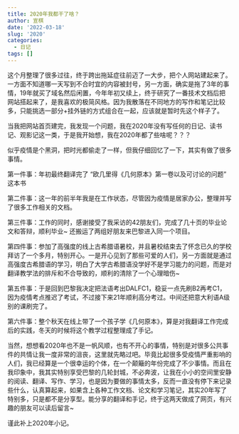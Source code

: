 ```yaml
---
title: 2020年我都干了啥？
author: 宣棋
date: '2022-03-18'
slug: '2020'
categories:
  - 日记
tags: []
---
```


这个月整理了很多过往，终于跨出拖延症往前迈了一大步，把个人网站建起来了。一方面不知道哪一天写到不合时宜的内容被封号，另一方面，确实是拖了3年的事情，19年就买了域名然后闲置，今年年初又续上，终于研究了一番技术文档后把网站搭起来了，是我喜欢的极简风格。因为我散落在不同地方的写作和笔记比较多，只能挑选一部分+挂外链的方式组合在一起，应该就是暂时先这个样子了。

当我把网站首页建完，我发现一个问题，我在2020年没有写任何的日记、读书记、观影记这一类，于是我开始想，我在2020年都了些啥呢？？？

似乎疫情是个黑洞，把时光都偷走了一样，但我仔细回忆了一下，其实有做了很多事情。

第一件事：年初最终翻译完了 “欧几里得《几何原本》第一卷以及可讨论的问题” 这本书

第二件事：这一年的前半年我是在工作状态，尽管因为疫情是居家办公，整理并写了很多工作相关的文档。

第三件事：工作的同时，感谢接受了我采访的42朋友们，完成了几十页的毕业论文和答辩，顺利毕业~ 还搬运了两组好朋友来巴黎进入同一个项目。

第四件事：参加了高强度的线上古希腊语暑校，并且暑校结束去了怀念已久的学校拜访了一个多月，特别开心。一是开心见到了那些可爱的人们，另一方面就是通过高强度古希腊语的学习，明白了大学古希腊语没学好不是学习能力的问题，而是对翻译教学法的排斥和不合导致的，顺利的清除了一个心理暗伤~

第五件事：于是回到巴黎我决定把法语考出DALFC1，稳妥一点先刷B2再考C1，因为疫情考点推迟了考试，不过接下来21年顺利高分考过。中间还把意大利语A级别的课刷完了。

第六件事：整个秋天在线上带了一个孩子学《几何原本》，算是对我翻译工作完成后的实践，冬天的时候将这个教学过程整理成了手记。

当然，想想看2020年也不是一帆风顺，也有不开心的事情，特别是对很多公共事件的共情让我一度非常的沮丧，这里就先略过吧。毕竟比起很多受疫情严重影响的人们，我已经算是一个很幸运的个体，在一个颠簸的年份完成了不少事情。而且在我印象中，我其实特别享受巴黎的几轮封城，不必奔波，让我在小小的空间里安静的阅读、翻译、写作、学习，也是因为要做的事情太多，反而一直没有停下来记录些什么，认真算起来，如果含上各种工作文档、论文和学习笔记，其实20年写了特别多，只是都不是分享型。能分享的翻译和手记，终于这两天做成了网页，有兴趣的朋友可以读后留言~

谨此补上2020年小记。
